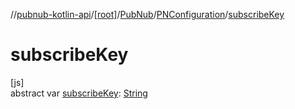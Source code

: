 //[pubnub-kotlin-api](../../../../index.md)/[[root]](../../index.md)/[PubNub](../index.md)/[PNConfiguration](index.md)/[subscribeKey](subscribe-key.md)

# subscribeKey

[js]\
abstract var [subscribeKey](subscribe-key.md): [String](https://kotlinlang.org/api/latest/jvm/stdlib/kotlin-stdlib/kotlin/-string/index.html)
